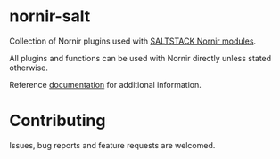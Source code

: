 # nornir-salt
Collection of Nornir plugins used with [SALTSTACK Nornir modules](https://github.com/dmulyalin/salt-nornir).

All plugins and functions can be used with Nornir directly unless stated otherwise.

Reference [documentation](https://nornir-salt.readthedocs.io/en/latest/) for additional information.

# Contributing

Issues, bug reports and feature requests are welcomed.